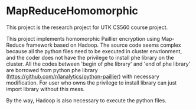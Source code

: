 # MapReduceHomomorphic

This project is the research project for UTK CS560 course project.

This project implements homomorphic Paillier encryption using Map-Reduce framework based on Hadoop. The source code seems complex because all the python files need to be executed in cluster envrionment, and the coder does not have the privilege to install phe library on the cluster. All the codes between 'begin of phe library' and 'end of phe library' are borrowed from python phe library (https://github.com/n1analytics/python-paillier) with necessary modification. For user who owns the privilege to install library can just import library without this mess.

By the way, Hadoop is also necessary to execute the python files.
